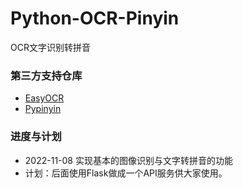# Python-OCR-Pinyin
OCR文字识别转拼音


### 第三方支持仓库
* [EasyOCR](https://github.com/JaidedAI/EasyOCR)
* [Pypinyin](https://github.com/mozillazg/python-pinyin)

### 进度与计划
* 2022-11-08 实现基本的图像识别与文字转拼音的功能
* 计划：后面使用Flask做成一个API服务供大家使用。